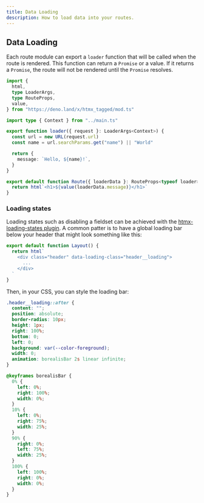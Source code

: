 ```yaml
---
title: Data Loading
description: How to load data into your routes.
---
```


## Data Loading

Each route module can export a `loader` function that will be called when the
route is rendered. This function can return a `Promise` or a value. If it
returns a `Promise`, the route will not be rendered until the `Promise`
resolves.

```typescript
import {
  html,
  type LoaderArgs,
  type RouteProps,
  value,
} from "https://deno.land/x/htmx_tagged/mod.ts"

import type { Context } from "../main.ts"

export function loader({ request }: LoaderArgs<Context>) {
  const url = new URL(request.url)
  const name = url.searchParams.get("name") || "World"

  return {
    message: `Hello, ${name}!`,
  }
}

export default function Route({ loaderData }: RouteProps<typeof loader>) {
  return html`<h1>${value(loaderData.message)}</h1>`
}
```

### Loading states

Loading states such as disabling a fieldset can be achieved with the
[htmx-loading-states plugin](https://htmx.org/extensions/loading-states/). A
common patter is to have a global loading bar below your header that might look
something like this:

```typescript
export default function Layout() {
  return html`
    <div class="header" data-loading-class="header__loading">
      ...
    </div>
  `
}
```

Then, in your CSS, you can style the loading bar:

```css
.header__loading::after {
  content: "";
  position: absolute;
  border-radius: 10px;
  height: 1px;
  right: 100%;
  bottom: 0;
  left: 0;
  background: var(--color-foreground);
  width: 0;
  animation: borealisBar 2s linear infinite;
}

@keyframes borealisBar {
  0% {
    left: 0%;
    right: 100%;
    width: 0%;
  }
  10% {
    left: 0%;
    right: 75%;
    width: 25%;
  }
  90% {
    right: 0%;
    left: 75%;
    width: 25%;
  }
  100% {
    left: 100%;
    right: 0%;
    width: 0%;
  }
}
```
